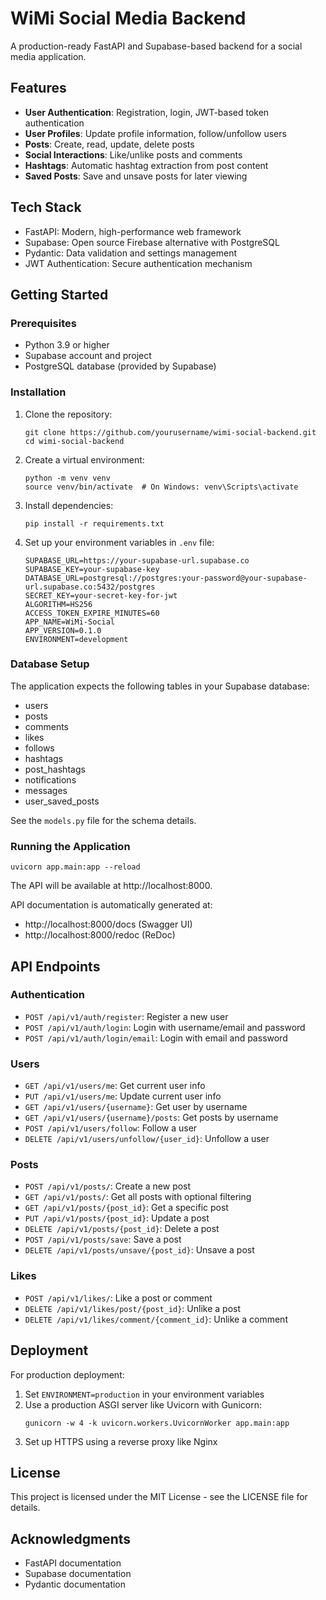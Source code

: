 # WiMi Social Media Backend

A production-ready FastAPI and Supabase-based backend for a social media application.

## Features

- **User Authentication**: Registration, login, JWT-based token authentication
- **User Profiles**: Update profile information, follow/unfollow users
- **Posts**: Create, read, update, delete posts
- **Social Interactions**: Like/unlike posts and comments
- **Hashtags**: Automatic hashtag extraction from post content
- **Saved Posts**: Save and unsave posts for later viewing

## Tech Stack

- FastAPI: Modern, high-performance web framework
- Supabase: Open source Firebase alternative with PostgreSQL
- Pydantic: Data validation and settings management
- JWT Authentication: Secure authentication mechanism

## Getting Started

### Prerequisites

- Python 3.9 or higher
- Supabase account and project
- PostgreSQL database (provided by Supabase)

### Installation

1. Clone the repository:
   ```
   git clone https://github.com/yourusername/wimi-social-backend.git
   cd wimi-social-backend
   ```

2. Create a virtual environment:
   ```
   python -m venv venv
   source venv/bin/activate  # On Windows: venv\Scripts\activate
   ```

3. Install dependencies:
   ```
   pip install -r requirements.txt
   ```

4. Set up your environment variables in `.env` file:
   ```
   SUPABASE_URL=https://your-supabase-url.supabase.co
   SUPABASE_KEY=your-supabase-key
   DATABASE_URL=postgresql://postgres:your-password@your-supabase-url.supabase.co:5432/postgres
   SECRET_KEY=your-secret-key-for-jwt
   ALGORITHM=HS256
   ACCESS_TOKEN_EXPIRE_MINUTES=60
   APP_NAME=WiMi-Social
   APP_VERSION=0.1.0
   ENVIRONMENT=development
   ```

### Database Setup

The application expects the following tables in your Supabase database:

- users
- posts
- comments
- likes
- follows
- hashtags
- post_hashtags
- notifications
- messages
- user_saved_posts

See the `models.py` file for the schema details.

### Running the Application

```
uvicorn app.main:app --reload
```

The API will be available at http://localhost:8000.

API documentation is automatically generated at:
- http://localhost:8000/docs (Swagger UI)
- http://localhost:8000/redoc (ReDoc)

## API Endpoints

### Authentication
- `POST /api/v1/auth/register`: Register a new user
- `POST /api/v1/auth/login`: Login with username/email and password
- `POST /api/v1/auth/login/email`: Login with email and password

### Users
- `GET /api/v1/users/me`: Get current user info
- `PUT /api/v1/users/me`: Update current user info
- `GET /api/v1/users/{username}`: Get user by username
- `GET /api/v1/users/{username}/posts`: Get posts by username
- `POST /api/v1/users/follow`: Follow a user
- `DELETE /api/v1/users/unfollow/{user_id}`: Unfollow a user

### Posts
- `POST /api/v1/posts/`: Create a new post
- `GET /api/v1/posts/`: Get all posts with optional filtering
- `GET /api/v1/posts/{post_id}`: Get a specific post
- `PUT /api/v1/posts/{post_id}`: Update a post
- `DELETE /api/v1/posts/{post_id}`: Delete a post
- `POST /api/v1/posts/save`: Save a post
- `DELETE /api/v1/posts/unsave/{post_id}`: Unsave a post

### Likes
- `POST /api/v1/likes/`: Like a post or comment
- `DELETE /api/v1/likes/post/{post_id}`: Unlike a post
- `DELETE /api/v1/likes/comment/{comment_id}`: Unlike a comment

## Deployment

For production deployment:

1. Set `ENVIRONMENT=production` in your environment variables
2. Use a production ASGI server like Uvicorn with Gunicorn:
   ```
   gunicorn -w 4 -k uvicorn.workers.UvicornWorker app.main:app
   ```
3. Set up HTTPS using a reverse proxy like Nginx

## License

This project is licensed under the MIT License - see the LICENSE file for details.

## Acknowledgments

- FastAPI documentation
- Supabase documentation
- Pydantic documentation 